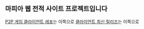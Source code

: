 ## 마피아 웹 전적 사이트 프로젝트입니다
[P2P 게임 클라이언트 레포](https://github.com/KCS-First-Project/mafia-game)는 이쪽으로
[클라이언트 최신 릴리즈]([https://github.com/KCS-First-Project/mafia-game](https://github.com/KCS-First-Project/mafia-game/releases/tag/v1.1.0))는 이쪽으로
